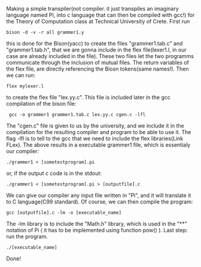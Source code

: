 Making a simple transpiler(not compiler. it just transpiles an imaginary language named PI, into c language that can then be compiled with gcc!) for the Theory of Computation class at Technical University of Crete.
First run 
```
bison -d -v -r all grammer1.y
```
this is done for the Bison(yacc) to create the files "grammer1.tab.c" and "grammer1.tab.h", that we are gonna include in the flex file(lexer1.l, in our case are already included in the file).
These two files let the two programms communicate through the inclusion of mutual files. The return variables of the flex file, are directly referencing the Biosn tokens(same names!).
Then we can run:
```
flex mylexer.l
```
to create the flex file "lex.yy.c". This file is included later in the gcc compilation of the bison file:
```
 gcc -o grammer1 grammer1.tab.c lex.yy.c cgen.c -lfl
```
The "cgen.c" file is given to us by the university, and we include it in the compilation for the resulting compiler and program to be able to use it. The flag -lfl is to 
tell to the gcc that we need to include the flex libraries(Link FLex). The above results in a executable grammer1 file, which is essentialy our compiler:
```
./grammer1 < [sometestprogram].pi
```
or, if the output c code is in the stdout:
```
./grammer1 < [sometestprogram].pi > [outputfile].c
```
We can give our compiler any input file written in "Pi", and it will translate it to C language(C99 standard). Of course, we can then compile the program:
```
gcc [outputfile].c -lm -o [executable_name]
```
The -lm library is to include the "Math.h" library, which is used in the "\*\*" notation of Pi ( it has to be implemented using function pow() ).
Last step: run the program.
```
./[executable_name]
```
Done!
 

